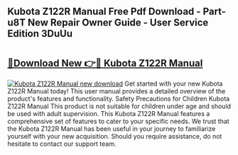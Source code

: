 ## Kubota Z122R Manual Free Pdf Download - Part-u8T New Repair Owner Guide - User Service Edition 3DuUu

# <h2><a href="http://bc85771.oget.top/?id=Kubota+Z122R+Manual">🔗Download New 👉🔴 Kubota Z122R Manual</a></h2>

[![Kubota Z122R Manual new download](https://i.imgur.com/5g1atiW.png)](http://bc85771.oget.top/?id=Kubota+Z122R+Manual)
Get started with your new Kubota Z122R Manual today! This user manual provides a detailed overview of the product's features and functionality. Safety Precautions for Children Kubota Z122R Manual This product is not suitable for children under age and should be used with adult supervision. This Kubota Z122R Manual features a comprehensive set of features to cater to your specific needs. We trust that the Kubota Z122R Manual has been useful in your journey to familiarize yourself with your new acquisition. Should you require assistance, do not hesitate to contact our support team.
